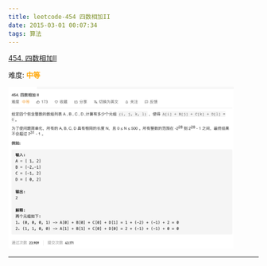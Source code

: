 ```yaml
---
title: leetcode-454 四数相加II
date: 2015-03-01 00:07:34
tags: 算法
---
```


[454. 四数相加II](https://leetcode-cn.com/problems/4sum-ii/)

难度:  <font color="orange">**中等**</font>


<img src="leetcode-454-四数相加II/0.png" width = 90% height = 50% />


<br>


---




